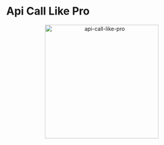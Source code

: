 # Api Call Like Pro

<p align="center">
  <img src="./api-call-like-pro.jpg.png" alt="api-call-like-pro" width="300"> 
</p>
